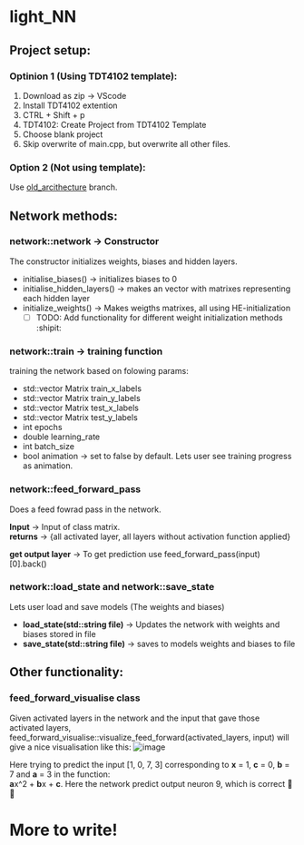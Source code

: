 # light_NN

## Project setup:

### Optinion 1 (Using TDT4102 template):
1. Download as zip -> VScode
2. Install TDT4102 extention
3. CTRL + Shift + p
4. TDT4102: Create Project from TDT4102 Template
5. Choose blank project
6. Skip overwrite of main.cpp, but overwrite all other files.

### Option 2 (Not using template):
Use [old_arcithecture](https://github.com/KnutOplandMoen/light_NN/tree/old_arcitecture) branch.

## Network methods:

### network::network -> Constructor
The constructor initializes weights, biases and hidden layers. 
- initialise_biases() -> initializes biases to 0
- initialise_hidden_layers() -> makes an vector with matrixes representing each hidden layer
- initialize_weights() -> Makes weigths matrixes, all using HE-initialization
    - [ ] TODO: Add functionality for different weight initialization methods :shipit:
### network::train -> training function
training the network based on folowing params: 
- std::vector Matrix train_x_labels
- std::vector Matrix train_y_labels
- std::vector Matrix test_x_labels
- std::vector Matrix test_y_labels
- int epochs
- double learning_rate
- int batch_size
- bool animation -> set to false by default. Lets user see training progress as animation.

### network::feed_forward_pass
Does a feed fowrad pass in the network.  
  
**Input** -> Input of class matrix.  
**returns** -> {all activated layer, all layers without activation function applied}   
  
**get output layer** -> To get prediction use feed_forward_pass(input)[0].back()

### network::load_state and network::save_state
Lets user load and save models (The weights and biases)    
  
- **load_state(std::string file)** -> Updates the network with weights and biases stored in file  
- **save_state(std::string file)** -> saves to models weights and biases to file
  
## Other functionality:
### feed_forward_visualise class
Given activated layers in the network and the input that gave those activated layers, feed_forward_visualise::visualize_feed_forward(activated_layers, input) will give a nice visualisation like this:
![image](https://github.com/user-attachments/assets/94a61829-f464-4bd0-8437-6961b240990e)


Here trying to predict the input [1, 0, 7, 3] corresponding to **x** = 1, **c** = 0, **b** = 7 and **a** = 3 in the function:  
**a**x^2 + **b**x + **c**. Here the network predict output neuron 9, which is correct :star_struck::star_struck: 
# More to write!
